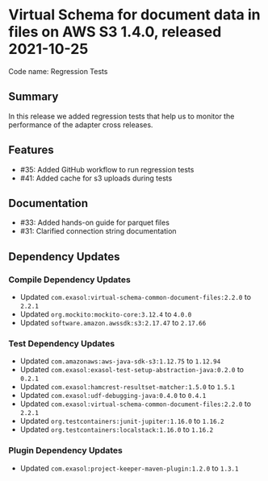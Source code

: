 # Virtual Schema for document data in files on AWS S3 1.4.0, released 2021-10-25

Code name: Regression Tests

## Summary

In this release we added regression tests that help us to monitor the performance of the adapter cross releases.

## Features

* #35: Added GitHub workflow to run regression tests
* #41: Added cache for s3 uploads during tests

## Documentation

* #33: Added hands-on guide for parquet files
* #31: Clarified connection string documentation

## Dependency Updates

### Compile Dependency Updates

* Updated `com.exasol:virtual-schema-common-document-files:2.2.0` to `2.2.1`
* Updated `org.mockito:mockito-core:3.12.4` to `4.0.0`
* Updated `software.amazon.awssdk:s3:2.17.47` to `2.17.66`

### Test Dependency Updates

* Updated `com.amazonaws:aws-java-sdk-s3:1.12.75` to `1.12.94`
* Updated `com.exasol:exasol-test-setup-abstraction-java:0.2.0` to `0.2.1`
* Updated `com.exasol:hamcrest-resultset-matcher:1.5.0` to `1.5.1`
* Updated `com.exasol:udf-debugging-java:0.4.0` to `0.4.1`
* Updated `com.exasol:virtual-schema-common-document-files:2.2.0` to `2.2.1`
* Updated `org.testcontainers:junit-jupiter:1.16.0` to `1.16.2`
* Updated `org.testcontainers:localstack:1.16.0` to `1.16.2`

### Plugin Dependency Updates

* Updated `com.exasol:project-keeper-maven-plugin:1.2.0` to `1.3.1`
